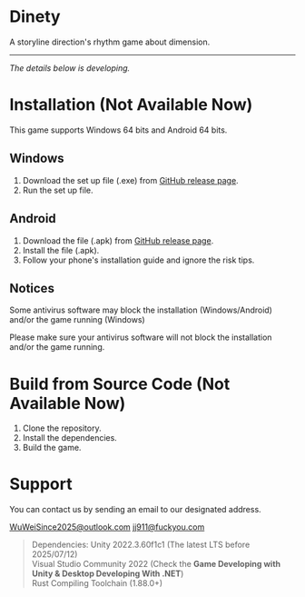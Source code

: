 # Dinety
A storyline direction's rhythm game about dimension.

---

*The details below is developing.*

# Installation (Not Available Now)

This game supports Windows 64 bits and Android 64 bits.

## Windows

1. Download the set up file (.exe) from [GitHub release page](https://github.com/Dinety-Team/Dinety/release).
2. Run the set up file.

## Android

1. Download the file (.apk) from [GitHub release page](https://github.com/Dinety-Team/Dinety/release).
2. Install the file (.apk).
3. Follow your phone's installation guide and ignore the risk tips.

## Notices

Some antivirus software may block the installation
(Windows/Android) and/or the game running (Windows)

Please make sure your antivirus software will not block the 
installation and/or the game running.

# Build from Source Code (Not Available Now)

1. Clone the repository.
2. Install the dependencies.
3. Build the game.

# Support

You can contact us by sending an email to our designated address.

WuWeiSince2025@outlook.com
jj911@fuckyou.com


> Dependencies:
> Unity 2022.3.60f1c1 (The latest LTS before 2025/07/12) </br>
> Visual Studio Community 2022 
> (Check the **Game Developing with Unity & Desktop Developing With .NET**) </br>
> Rust Compiling Toolchain (1.88.0+)